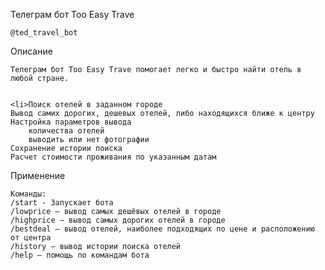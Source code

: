 Телеграм бот Too Easy Trave

    @ted_travel_bot

Описание

    Телеграм бот Too Easy Trave помогает легко и быстро найти отель в любой стране.
    
    
    <li>Поиск отелей в заданном городе
    Вывод самих дорогих, дешевых отелей, либо находящихся ближе к центру
    Настройка параметров вывода
        количества отелей
        выводить или нет фотографии
    Сохранение истории поиска
    Расчет стоимости проживания по указанным датам


Применение

    Команды:
    /start - Запускает бота
    /lowprice — вывод самых дешёвых отелей в городе
    /highprice — вывод самых дорогих отелей в городе
    /bestdeal — вывод отелей, наиболее подходящих по цене и расположению от центра
    /history — вывод истории поиска отелей
    /help — помощь по командам бота

